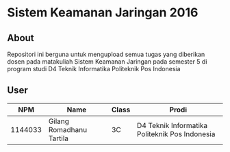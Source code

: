 # Sistem Keamanan Jaringan 2016

## About
Repositori ini berguna untuk mengupload semua tugas yang diberikan dosen pada matakuliah Sistem Keamanan Jaringan pada semester 5 di program studi D4 Teknik Informatika Politeknik Pos Indonesia

## User
NPM| Name| Class | Prodi
------------ | ------------- | ------------- | -------------
1144033| Gilang Romadhanu Tartila| 3C| D4 Teknik Informatika Politeknik Pos Indonesia
